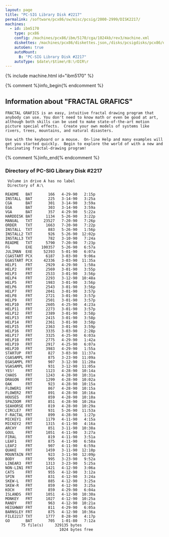 ```yaml
---
layout: page
title: "PC-SIG Library Disk #2217"
permalink: /software/pcx86/sw/misc/pcsig/2000-2999/DISK2217/
machines:
  - id: ibm5170
    type: pcx86
    config: /machines/pcx86/ibm/5170/cga/1024kb/rev3/machine.xml
    diskettes: /machines/pcx86/diskettes.json,/disks/pcsigdisks/pcx86/diskettes.json
    autoGen: true
    autoMount:
      B: "PC-SIG Library Disk #2217"
    autoType: $date\r$time\rB:\rDIR\r
---
```


{% include machine.html id="ibm5170" %}

{% comment %}info_begin{% endcomment %}

## Information about "FRACTAL GRAFICS"

    FRACTAL GRAFICS is an easy, intuitive fractal drawing program that
    anybody can use. You don't need to know math or even be good at art,
    although both skills can be used to make state-of-the-art motion
    picture special effects.  Create your own models of systems like
    rivers, trees, mountains, and natural disasters.
    
    Use with the keyboard or a mouse.  On-line Help and many examples will
    get you started quickly.  Begin to explore the world of with a new and
    fascinating fractal-drawing program!
{% comment %}info_end{% endcomment %}


### Directory of PC-SIG Library Disk #2217

     Volume in drive A has no label
     Directory of A:\

    README   BAT       166   4-29-90   2:15p
    INSTALL  BAT       225   3-14-90   3:25a
    CGA      BAT       301   3-14-90   3:59a
    EGA      BAT       303   3-14-90   3:59a
    VGA      BAT       357   4-29-90   5:22a
    HARDDISK BAT      1134   5-26-90   3:22p
    MANUAL   TXT     23527   7-20-90   7:26p
    ORDER    TXT      1663   7-20-90   7:22p
    INSTALL  TXT       883   5-26-90   1:56p
    INSTALL2 TXT       926   5-26-90  12:02p
    INSTALL3 TXT       782   3-10-90   7:24a
    README   TXT      5790   7-20-90   7:23p
    FG       EXE    100357   5-26-90   6:57a
    JULIMAN  EXE     52393   5-01-90   6:07a
    CGASTART PCX      6187   3-03-90   9:06a
    EGASTART PCX     42336   3-03-90  11:35a
    HELP1    FRT      2929   4-29-90   1:50a
    HELP2    FRT      2569   3-01-90   3:55p
    HELP3    FRT      2533   3-01-90   3:56p
    HELP4    FRT      2293   3-12-90  10:48a
    HELP5    FRT      1983   3-01-90   3:56p
    HELP6    FRT      2543   3-01-90   3:56p
    HELP7    FRT      2041   3-01-90   3:57p
    HELP8    FRT      2721   3-01-90   3:57p
    HELP9    FRT      2501   3-01-90   3:57p
    HELP10   FRT      2605   4-25-90   4:23a
    HELP11   FRT      2273   3-01-90   3:57p
    HELP12   FRT      2389   3-01-90   3:58p
    HELP13   FRT      2415   3-01-90   3:58p
    HELP14   FRT      2361   3-01-90   3:58p
    HELP15   FRT      2363   3-01-90   3:59p
    HELP16   FRT      3335   3-03-90   2:28p
    HELP17   FRT      3325   4-25-90   6:03a
    HELP18   FRT      2775   4-29-90   1:42a
    HELP19   FRT      2917   4-25-90   6:07a
    HELP20   FRT      3983   4-29-90   1:55a
    STARTUP  FRT       827   3-03-90  11:37a
    CGASAMPL FRT       875   3-23-90  11:09a
    EGASAMPL FRT       907   3-12-90  11:20a
    VGASAMPL FRT       931   3-12-90  11:05a
    YES!     FRT      1123   4-28-90  10:14a
    CHAOS    FRT      1243   4-28-90  10:31a
    DRAGON   FRT      1299   4-28-90  10:02a
    OAK      FRT       923   4-28-90  10:15a
    FLOWER1  FRT       867   4-28-90  10:15a
    FLOWER2  FRT       891   4-28-90  10:16a
    HOUSES   FRT       859   4-28-90  10:10a
    SPAZOOM  FRT       851   4-28-90  10:26a
    SEAHORSE FRT       819   4-28-90  10:29a
    CIRCLE7  FRT       931   5-26-90  11:53a
    F-RACTAL FRT       899   4-28-90   1:27p
    MICKEY1  FRT      1179   4-11-90   4:15a
    MICKEY2  FRT      1315   4-11-90   4:16a
    ARCHY    FRT       851   3-11-90  10:38a
    GOUL     FRT      1051   4-11-90   3:27a
    FIRAL    FRT       819   4-11-90   3:51a
    LEAF1    FRT       875   4-11-90   6:58a
    LEAF2    FRT       907   4-11-90   6:59a
    QUAKE    FRT      1459   3-11-90  12:10p
    MOUNTAIN FRT       923   3-11-90  12:09p
    BODY     FRT       995   3-23-90   9:52a
    LINEAR3  FRT      1313   3-23-90   5:25a
    NON-LIN1 FRT      1421   4-12-90   3:06a
    CATS     FRT       955   4-12-90   3:12a
    SPIN     FRT       831   4-12-90   3:24a
    SKEW-L   FRT       885   4-12-90   3:25a
    SKEW-R   FRT       859   4-12-90   3:25a
    KOCH     FRT       859   4-29-90   6:04a
    ISLANDS  FRT      1051   4-12-90  10:30a
    MONKEY   FRT      1027   4-12-90  10:25a
    RANDY    FRT       963   4-12-90  10:21a
    HEIGHWAY FRT       811   4-29-90   6:05a
    BARNSLEY FRT       875   4-12-90  10:36a
    FILE2217 TXT      1777   8-28-90   4:17p
    GO       BAT       705   1-01-80   7:12a
           75 file(s)     329135 bytes
                            1024 bytes free
